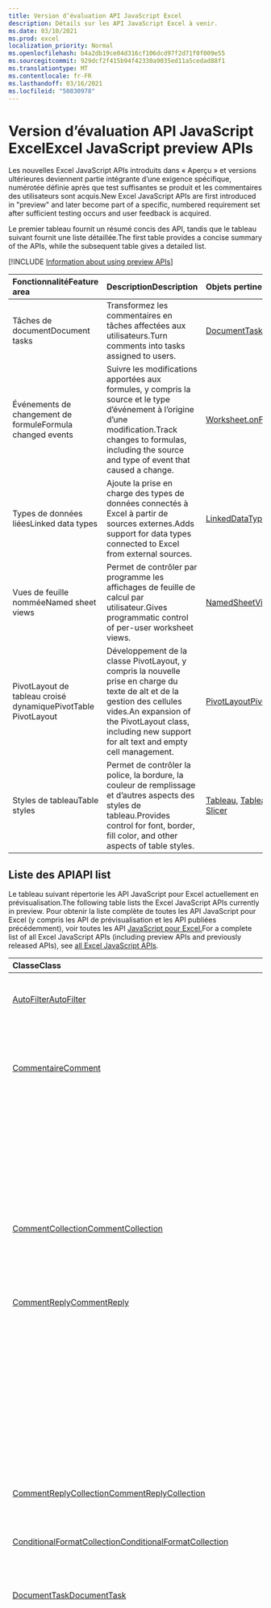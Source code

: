 ```yaml
---
title: Version d’évaluation API JavaScript Excel
description: Détails sur les API JavaScript Excel à venir.
ms.date: 03/10/2021
ms.prod: excel
localization_priority: Normal
ms.openlocfilehash: b4a2db19ce04d316cf106dcd97f2d71f0f009e55
ms.sourcegitcommit: 929dcf2f415b94f42330a9035ed11a5cedad88f1
ms.translationtype: MT
ms.contentlocale: fr-FR
ms.lasthandoff: 03/16/2021
ms.locfileid: "50830978"
---
```

# <a name="excel-javascript-preview-apis"></a><span data-ttu-id="66456-103">Version d’évaluation API JavaScript Excel</span><span class="sxs-lookup"><span data-stu-id="66456-103">Excel JavaScript preview APIs</span></span>

<span data-ttu-id="66456-104">Les nouvelles Excel JavaScript APIs introduits dans « Aperçu » et versions ultérieures deviennent partie intégrante d’une exigence spécifique, numérotée définie après que test suffisantes se produit et les commentaires des utilisateurs sont acquis.</span><span class="sxs-lookup"><span data-stu-id="66456-104">New Excel JavaScript APIs are first introduced in "preview" and later become part of a specific, numbered requirement set after sufficient testing occurs and user feedback is acquired.</span></span>

<span data-ttu-id="66456-105">Le premier tableau fournit un résumé concis des API, tandis que le tableau suivant fournit une liste détaillée.</span><span class="sxs-lookup"><span data-stu-id="66456-105">The first table provides a concise summary of the APIs, while the subsequent table gives a detailed list.</span></span>

[!INCLUDE [Information about using preview APIs](../../includes/using-preview-apis-host.md)]

| <span data-ttu-id="66456-106">Fonctionnalité</span><span class="sxs-lookup"><span data-stu-id="66456-106">Feature area</span></span> | <span data-ttu-id="66456-107">Description</span><span class="sxs-lookup"><span data-stu-id="66456-107">Description</span></span> | <span data-ttu-id="66456-108">Objets pertinents</span><span class="sxs-lookup"><span data-stu-id="66456-108">Relevant objects</span></span> |
|:--- |:--- |:--- |
| <span data-ttu-id="66456-109">Tâches de document</span><span class="sxs-lookup"><span data-stu-id="66456-109">Document tasks</span></span> | <span data-ttu-id="66456-110">Transformez les commentaires en tâches affectées aux utilisateurs.</span><span class="sxs-lookup"><span data-stu-id="66456-110">Turn comments into tasks assigned to users.</span></span> | [<span data-ttu-id="66456-111">DocumentTask</span><span class="sxs-lookup"><span data-stu-id="66456-111">DocumentTask</span></span>](/javascript/api/excel/excel.documenttask) |
| <span data-ttu-id="66456-112">Événements de changement de formule</span><span class="sxs-lookup"><span data-stu-id="66456-112">Formula changed events</span></span> | <span data-ttu-id="66456-113">Suivre les modifications apportées aux formules, y compris la source et le type d’événement à l’origine d’une modification.</span><span class="sxs-lookup"><span data-stu-id="66456-113">Track changes to formulas, including the source and type of event that caused a change.</span></span> | [<span data-ttu-id="66456-114">Worksheet.onFormulaChanged</span><span class="sxs-lookup"><span data-stu-id="66456-114">Worksheet.onFormulaChanged</span></span>](/javascript/api/excel/excel.worksheet#onFormulaChanged)|
| <span data-ttu-id="66456-115">Types de données liées</span><span class="sxs-lookup"><span data-stu-id="66456-115">Linked data types</span></span> | <span data-ttu-id="66456-116">Ajoute la prise en charge des types de données connectés à Excel à partir de sources externes.</span><span class="sxs-lookup"><span data-stu-id="66456-116">Adds support for data types connected to Excel from external sources.</span></span> | [<span data-ttu-id="66456-117">LinkedDataType</span><span class="sxs-lookup"><span data-stu-id="66456-117">LinkedDataType</span></span>](/javascript/api/excel/excel.linkeddatatype)|
| <span data-ttu-id="66456-118">Vues de feuille nommée</span><span class="sxs-lookup"><span data-stu-id="66456-118">Named sheet views</span></span> | <span data-ttu-id="66456-119">Permet de contrôler par programme les affichages de feuille de calcul par utilisateur.</span><span class="sxs-lookup"><span data-stu-id="66456-119">Gives programmatic control of per-user worksheet views.</span></span> | [<span data-ttu-id="66456-120">NamedSheetView</span><span class="sxs-lookup"><span data-stu-id="66456-120">NamedSheetView</span></span>](/javascript/api/excel/excel.namedsheetview) |
| <span data-ttu-id="66456-121">PivotLayout de tableau croisé dynamique</span><span class="sxs-lookup"><span data-stu-id="66456-121">PivotTable PivotLayout</span></span> | <span data-ttu-id="66456-122">Développement de la classe PivotLayout, y compris la nouvelle prise en charge du texte de alt et de la gestion des cellules vides.</span><span class="sxs-lookup"><span data-stu-id="66456-122">An expansion of the PivotLayout class, including new support for alt text and empty cell management.</span></span> | [<span data-ttu-id="66456-123">PivotLayout</span><span class="sxs-lookup"><span data-stu-id="66456-123">PivotLayout</span></span>](/javascript/api/excel/excel.pivotlayout) |
| <span data-ttu-id="66456-124">Styles de tableau</span><span class="sxs-lookup"><span data-stu-id="66456-124">Table styles</span></span> | <span data-ttu-id="66456-125">Permet de contrôler la police, la bordure, la couleur de remplissage et d’autres aspects des styles de tableau.</span><span class="sxs-lookup"><span data-stu-id="66456-125">Provides control for font, border, fill color, and other aspects of table styles.</span></span> | <span data-ttu-id="66456-126">[Tableau,](/javascript/api/excel/excel.table) [Tableau croisé dynamique,](/javascript/api/excel/excel.pivottable) [Slicer](/javascript/api/excel/excel.slicer)</span><span class="sxs-lookup"><span data-stu-id="66456-126">[Table](/javascript/api/excel/excel.table), [PivotTable](/javascript/api/excel/excel.pivottable), [Slicer](/javascript/api/excel/excel.slicer)</span></span> |

## <a name="api-list"></a><span data-ttu-id="66456-127">Liste des API</span><span class="sxs-lookup"><span data-stu-id="66456-127">API list</span></span>

<span data-ttu-id="66456-128">Le tableau suivant répertorie les API JavaScript pour Excel actuellement en prévisualisation.</span><span class="sxs-lookup"><span data-stu-id="66456-128">The following table lists the Excel JavaScript APIs currently in preview.</span></span> <span data-ttu-id="66456-129">Pour obtenir la liste complète de toutes les API JavaScript pour Excel (y compris les API de prévisualisation et les API publiées précédemment), voir toutes les API [JavaScript pour Excel.](/javascript/api/excel?view=excel-js-preview&preserve-view=true)</span><span class="sxs-lookup"><span data-stu-id="66456-129">For a complete list of all Excel JavaScript APIs (including preview APIs and previously released APIs), see [all Excel JavaScript APIs](/javascript/api/excel?view=excel-js-preview&preserve-view=true).</span></span>

| <span data-ttu-id="66456-130">Classe</span><span class="sxs-lookup"><span data-stu-id="66456-130">Class</span></span> | <span data-ttu-id="66456-131">Champs</span><span class="sxs-lookup"><span data-stu-id="66456-131">Fields</span></span> | <span data-ttu-id="66456-132">Description</span><span class="sxs-lookup"><span data-stu-id="66456-132">Description</span></span> |
|:---|:---|:---|
|[<span data-ttu-id="66456-133">AutoFilter</span><span class="sxs-lookup"><span data-stu-id="66456-133">AutoFilter</span></span>](/javascript/api/excel/excel.autofilter)|[<span data-ttu-id="66456-134">clearColumnCriteria(columnIndex: number)</span><span class="sxs-lookup"><span data-stu-id="66456-134">clearColumnCriteria(columnIndex: number)</span></span>](/javascript/api/excel/excel.autofilter#clearcolumncriteria-columnindex-)|<span data-ttu-id="66456-135">Efface les critères de filtre du filtre automatique.</span><span class="sxs-lookup"><span data-stu-id="66456-135">Clears the filter criteria of the AutoFilter.</span></span>|
|[<span data-ttu-id="66456-136">Commentaire</span><span class="sxs-lookup"><span data-stu-id="66456-136">Comment</span></span>](/javascript/api/excel/excel.comment)|[<span data-ttu-id="66456-137">assignTask(assignee: Identity)</span><span class="sxs-lookup"><span data-stu-id="66456-137">assignTask(assignee: Identity)</span></span>](/javascript/api/excel/excel.comment#assigntask-assignee-)|<span data-ttu-id="66456-138">Affecte la tâche liée au commentaire à l’utilisateur donné en tant que personne assignée.</span><span class="sxs-lookup"><span data-stu-id="66456-138">Assigns the task attached to the comment to the given user as an assignee.</span></span>|
||[<span data-ttu-id="66456-139">getTask()</span><span class="sxs-lookup"><span data-stu-id="66456-139">getTask()</span></span>](/javascript/api/excel/excel.comment#gettask--)|<span data-ttu-id="66456-140">Obtient la tâche associée à ce commentaire.</span><span class="sxs-lookup"><span data-stu-id="66456-140">Gets the task associated with this comment.</span></span>|
||[<span data-ttu-id="66456-141">getTaskOrNullObject()</span><span class="sxs-lookup"><span data-stu-id="66456-141">getTaskOrNullObject()</span></span>](/javascript/api/excel/excel.comment#gettaskornullobject--)|<span data-ttu-id="66456-142">Obtient la tâche associée à ce commentaire.</span><span class="sxs-lookup"><span data-stu-id="66456-142">Gets the task associated with this comment.</span></span>|
|[<span data-ttu-id="66456-143">CommentCollection</span><span class="sxs-lookup"><span data-stu-id="66456-143">CommentCollection</span></span>](/javascript/api/excel/excel.commentcollection)|[<span data-ttu-id="66456-144">getItemOrNullObject(commentId: string)</span><span class="sxs-lookup"><span data-stu-id="66456-144">getItemOrNullObject(commentId: string)</span></span>](/javascript/api/excel/excel.commentcollection#getitemornullobject-commentid-)|<span data-ttu-id="66456-145">Obtient un commentaire à partir de la collection de sites en fonction de son ID.</span><span class="sxs-lookup"><span data-stu-id="66456-145">Gets a comment from the collection based on its ID.</span></span>|
|[<span data-ttu-id="66456-146">CommentReply</span><span class="sxs-lookup"><span data-stu-id="66456-146">CommentReply</span></span>](/javascript/api/excel/excel.commentreply)|[<span data-ttu-id="66456-147">assignTask(assignee: Identity)</span><span class="sxs-lookup"><span data-stu-id="66456-147">assignTask(assignee: Identity)</span></span>](/javascript/api/excel/excel.commentreply#assigntask-assignee-)|<span data-ttu-id="66456-148">Affecte la tâche liée au commentaire à l’utilisateur donné en tant que seule personne assignée.</span><span class="sxs-lookup"><span data-stu-id="66456-148">Assigns the task attached to the comment to the given user as the sole assignee.</span></span>|
||[<span data-ttu-id="66456-149">getTask()</span><span class="sxs-lookup"><span data-stu-id="66456-149">getTask()</span></span>](/javascript/api/excel/excel.commentreply#gettask--)|<span data-ttu-id="66456-150">Obtient la tâche associée au fil de discussion de cette réponse de commentaire.</span><span class="sxs-lookup"><span data-stu-id="66456-150">Gets the task associated with this comment reply's thread.</span></span>|
||[<span data-ttu-id="66456-151">getTaskOrNullObject()</span><span class="sxs-lookup"><span data-stu-id="66456-151">getTaskOrNullObject()</span></span>](/javascript/api/excel/excel.commentreply#gettaskornullobject--)|<span data-ttu-id="66456-152">Obtient la tâche associée au fil de discussion de cette réponse de commentaire.</span><span class="sxs-lookup"><span data-stu-id="66456-152">Gets the task associated with this comment reply's thread.</span></span>|
|[<span data-ttu-id="66456-153">CommentReplyCollection</span><span class="sxs-lookup"><span data-stu-id="66456-153">CommentReplyCollection</span></span>](/javascript/api/excel/excel.commentreplycollection)|[<span data-ttu-id="66456-154">getItemOrNullObject(commentReplyId: string)</span><span class="sxs-lookup"><span data-stu-id="66456-154">getItemOrNullObject(commentReplyId: string)</span></span>](/javascript/api/excel/excel.commentreplycollection#getitemornullobject-commentreplyid-)|<span data-ttu-id="66456-155">Renvoie une réponse de commentaire identifié via son ID.</span><span class="sxs-lookup"><span data-stu-id="66456-155">Returns a comment reply identified by its ID.</span></span>|
|[<span data-ttu-id="66456-156">ConditionalFormatCollection</span><span class="sxs-lookup"><span data-stu-id="66456-156">ConditionalFormatCollection</span></span>](/javascript/api/excel/excel.conditionalformatcollection)|[<span data-ttu-id="66456-157">getItemOrNullObject(id: string)</span><span class="sxs-lookup"><span data-stu-id="66456-157">getItemOrNullObject(id: string)</span></span>](/javascript/api/excel/excel.conditionalformatcollection#getitemornullobject-id-)|<span data-ttu-id="66456-158">Renvoie un format conditionnel identifié par son ID.</span><span class="sxs-lookup"><span data-stu-id="66456-158">Returns a conditional format identified by its ID.</span></span>|
|[<span data-ttu-id="66456-159">DocumentTask</span><span class="sxs-lookup"><span data-stu-id="66456-159">DocumentTask</span></span>](/javascript/api/excel/excel.documenttask)|[<span data-ttu-id="66456-160">percentComplete</span><span class="sxs-lookup"><span data-stu-id="66456-160">percentComplete</span></span>](/javascript/api/excel/excel.documenttask#percentcomplete)|<span data-ttu-id="66456-161">Spécifie le pourcentage d’achèvement de la tâche.</span><span class="sxs-lookup"><span data-stu-id="66456-161">Specifies the completion percentage of the task.</span></span>|
||[<span data-ttu-id="66456-162">priority</span><span class="sxs-lookup"><span data-stu-id="66456-162">priority</span></span>](/javascript/api/excel/excel.documenttask#priority)|<span data-ttu-id="66456-163">Spécifie la priorité de la tâche.</span><span class="sxs-lookup"><span data-stu-id="66456-163">Specifies the priority of the task.</span></span>|
||[<span data-ttu-id="66456-164">assignees</span><span class="sxs-lookup"><span data-stu-id="66456-164">assignees</span></span>](/javascript/api/excel/excel.documenttask#assignees)|<span data-ttu-id="66456-165">Renvoie une collection de personnes assignées à la tâche.</span><span class="sxs-lookup"><span data-stu-id="66456-165">Returns a collection of assignees of the task.</span></span>|
||[<span data-ttu-id="66456-166">modifications</span><span class="sxs-lookup"><span data-stu-id="66456-166">changes</span></span>](/javascript/api/excel/excel.documenttask#changes)|<span data-ttu-id="66456-167">Obtient les enregistrements de modification de la tâche.</span><span class="sxs-lookup"><span data-stu-id="66456-167">Gets the change records of the task.</span></span>|
||[<span data-ttu-id="66456-168">comment</span><span class="sxs-lookup"><span data-stu-id="66456-168">comment</span></span>](/javascript/api/excel/excel.documenttask#comment)|<span data-ttu-id="66456-169">Obtient le commentaire associé à la tâche.</span><span class="sxs-lookup"><span data-stu-id="66456-169">Gets the comment associated with the task.</span></span>|
||[<span data-ttu-id="66456-170">completedBy</span><span class="sxs-lookup"><span data-stu-id="66456-170">completedBy</span></span>](/javascript/api/excel/excel.documenttask#completedby)|<span data-ttu-id="66456-171">Obtient l’utilisateur le plus récent à avoir effectué la tâche.</span><span class="sxs-lookup"><span data-stu-id="66456-171">Gets the most recent user to have completed the task.</span></span>|
||[<span data-ttu-id="66456-172">completedDateTime</span><span class="sxs-lookup"><span data-stu-id="66456-172">completedDateTime</span></span>](/javascript/api/excel/excel.documenttask#completeddatetime)|<span data-ttu-id="66456-173">Obtient la date et l’heure de fin de la tâche.</span><span class="sxs-lookup"><span data-stu-id="66456-173">Gets the date and time that the task was completed.</span></span>|
||[<span data-ttu-id="66456-174">createdBy</span><span class="sxs-lookup"><span data-stu-id="66456-174">createdBy</span></span>](/javascript/api/excel/excel.documenttask#createdby)|<span data-ttu-id="66456-175">Obtient l’utilisateur qui a créé la tâche.</span><span class="sxs-lookup"><span data-stu-id="66456-175">Gets the user who created the task.</span></span>|
||[<span data-ttu-id="66456-176">createdDateTime</span><span class="sxs-lookup"><span data-stu-id="66456-176">createdDateTime</span></span>](/javascript/api/excel/excel.documenttask#createddatetime)|<span data-ttu-id="66456-177">Obtient la date et l’heure de création de la tâche.</span><span class="sxs-lookup"><span data-stu-id="66456-177">Gets the date and time that the task was created.</span></span>|
||[<span data-ttu-id="66456-178">id</span><span class="sxs-lookup"><span data-stu-id="66456-178">id</span></span>](/javascript/api/excel/excel.documenttask#id)|<span data-ttu-id="66456-179">Obtient l’ID de la tâche.</span><span class="sxs-lookup"><span data-stu-id="66456-179">Gets the ID of the task.</span></span>|
||[<span data-ttu-id="66456-180">setStartAndDueDateTime(startDateTime: Date, dueDateTime: Date)</span><span class="sxs-lookup"><span data-stu-id="66456-180">setStartAndDueDateTime(startDateTime: Date, dueDateTime: Date)</span></span>](/javascript/api/excel/excel.documenttask#setstartandduedatetime-startdatetime--duedatetime-)|<span data-ttu-id="66456-181">Modifie le début et les dates d’échéance de la tâche.</span><span class="sxs-lookup"><span data-stu-id="66456-181">Changes the start and the due dates of the task.</span></span>|
||[<span data-ttu-id="66456-182">startAndDueDateTime</span><span class="sxs-lookup"><span data-stu-id="66456-182">startAndDueDateTime</span></span>](/javascript/api/excel/excel.documenttask#startandduedatetime)|<span data-ttu-id="66456-183">Obtient ou définit la date et l’heure de début et d’échéance de la tâche.</span><span class="sxs-lookup"><span data-stu-id="66456-183">Gets or sets the date and time the task should start and is due.</span></span>|
||[<span data-ttu-id="66456-184">title</span><span class="sxs-lookup"><span data-stu-id="66456-184">title</span></span>](/javascript/api/excel/excel.documenttask#title)|<span data-ttu-id="66456-185">Spécifie le titre de la tâche.</span><span class="sxs-lookup"><span data-stu-id="66456-185">Specifies title of the task.</span></span>|
|[<span data-ttu-id="66456-186">DocumentTaskChange</span><span class="sxs-lookup"><span data-stu-id="66456-186">DocumentTaskChange</span></span>](/javascript/api/excel/excel.documenttaskchange)|[<span data-ttu-id="66456-187">assignee</span><span class="sxs-lookup"><span data-stu-id="66456-187">assignee</span></span>](/javascript/api/excel/excel.documenttaskchange#assignee)|<span data-ttu-id="66456-188">Représente l’utilisateur affecté à la tâche pour un type d’enregistrement de modification ou l’utilisateur non affecté à la tâche pour `assign` un type d’enregistrement de `unassign` modification.</span><span class="sxs-lookup"><span data-stu-id="66456-188">Represents the user assigned to the task for an `assign` change record type, or the user unassigned from the task for an `unassign` change record type.</span></span>|
||[<span data-ttu-id="66456-189">changedBy</span><span class="sxs-lookup"><span data-stu-id="66456-189">changedBy</span></span>](/javascript/api/excel/excel.documenttaskchange#changedby)|<span data-ttu-id="66456-190">Représente l’utilisateur qui a créé ou modifié la tâche.</span><span class="sxs-lookup"><span data-stu-id="66456-190">Represents the user who created or changed the task.</span></span>|
||[<span data-ttu-id="66456-191">commentId</span><span class="sxs-lookup"><span data-stu-id="66456-191">commentId</span></span>](/javascript/api/excel/excel.documenttaskchange#commentid)|<span data-ttu-id="66456-192">Représente l’ID du ou des points d’ancrage de la `Comment` `CommentReply` modification de tâche.</span><span class="sxs-lookup"><span data-stu-id="66456-192">Represents the ID of the `Comment` or `CommentReply` to which the task change is anchored.</span></span>|
||[<span data-ttu-id="66456-193">createdDateTime</span><span class="sxs-lookup"><span data-stu-id="66456-193">createdDateTime</span></span>](/javascript/api/excel/excel.documenttaskchange#createddatetime)|<span data-ttu-id="66456-194">Représente la date et l’heure de création de l’enregistrement de modification de tâche.</span><span class="sxs-lookup"><span data-stu-id="66456-194">Represents the creation date and time of the task change record.</span></span>|
||[<span data-ttu-id="66456-195">dueDateTime</span><span class="sxs-lookup"><span data-stu-id="66456-195">dueDateTime</span></span>](/javascript/api/excel/excel.documenttaskchange#duedatetime)|<span data-ttu-id="66456-196">Représente la date et l’heure d’échéance de la tâche, dans le fuseau horaire UTC.</span><span class="sxs-lookup"><span data-stu-id="66456-196">Represents the task's due date and time, in UTC time zone.</span></span>|
||[<span data-ttu-id="66456-197">id</span><span class="sxs-lookup"><span data-stu-id="66456-197">id</span></span>](/javascript/api/excel/excel.documenttaskchange#id)|<span data-ttu-id="66456-198">ID de l’enregistrement de modification de tâche.</span><span class="sxs-lookup"><span data-stu-id="66456-198">ID for the task change record.</span></span>|
||[<span data-ttu-id="66456-199">percentComplete</span><span class="sxs-lookup"><span data-stu-id="66456-199">percentComplete</span></span>](/javascript/api/excel/excel.documenttaskchange#percentcomplete)|<span data-ttu-id="66456-200">Représente le pourcentage d’achèvement de la tâche.</span><span class="sxs-lookup"><span data-stu-id="66456-200">Represents the task's completion percentage.</span></span>|
||[<span data-ttu-id="66456-201">priority</span><span class="sxs-lookup"><span data-stu-id="66456-201">priority</span></span>](/javascript/api/excel/excel.documenttaskchange#priority)|<span data-ttu-id="66456-202">Représente la priorité de la tâche.</span><span class="sxs-lookup"><span data-stu-id="66456-202">Represents the task's priority.</span></span>|
||[<span data-ttu-id="66456-203">startDateTime</span><span class="sxs-lookup"><span data-stu-id="66456-203">startDateTime</span></span>](/javascript/api/excel/excel.documenttaskchange#startdatetime)|<span data-ttu-id="66456-204">Représente la date et l’heure de début de la tâche, dans le fuseau horaire UTC.</span><span class="sxs-lookup"><span data-stu-id="66456-204">Represents the task's start date and time, in UTC time zone.</span></span>|
||[<span data-ttu-id="66456-205">title</span><span class="sxs-lookup"><span data-stu-id="66456-205">title</span></span>](/javascript/api/excel/excel.documenttaskchange#title)|<span data-ttu-id="66456-206">Représente le titre de la tâche.</span><span class="sxs-lookup"><span data-stu-id="66456-206">Represents the task's title.</span></span>|
||[<span data-ttu-id="66456-207">type</span><span class="sxs-lookup"><span data-stu-id="66456-207">type</span></span>](/javascript/api/excel/excel.documenttaskchange#type)|<span data-ttu-id="66456-208">Représente le type d’action de l’enregistrement de modification de tâche.</span><span class="sxs-lookup"><span data-stu-id="66456-208">Represents the action type of the task change record.</span></span>|
||[<span data-ttu-id="66456-209">undoHistoryId</span><span class="sxs-lookup"><span data-stu-id="66456-209">undoHistoryId</span></span>](/javascript/api/excel/excel.documenttaskchange#undohistoryid)|<span data-ttu-id="66456-210">Représente la propriété `DocumentTaskChange.id` qui a été annulée pour le type `undo` d’enregistrement de modification.</span><span class="sxs-lookup"><span data-stu-id="66456-210">Represents the `DocumentTaskChange.id` property that was undone for the `undo` change record type.</span></span>|
|[<span data-ttu-id="66456-211">DocumentTaskChangeCollection</span><span class="sxs-lookup"><span data-stu-id="66456-211">DocumentTaskChangeCollection</span></span>](/javascript/api/excel/excel.documenttaskchangecollection)|[<span data-ttu-id="66456-212">getCount()</span><span class="sxs-lookup"><span data-stu-id="66456-212">getCount()</span></span>](/javascript/api/excel/excel.documenttaskchangecollection#getcount--)|<span data-ttu-id="66456-213">Obtient le nombre d’enregistrements de modification dans la collection pour la tâche.</span><span class="sxs-lookup"><span data-stu-id="66456-213">Gets the number of change records in the collection for the task.</span></span>|
||[<span data-ttu-id="66456-214">getItemAt(index: number)</span><span class="sxs-lookup"><span data-stu-id="66456-214">getItemAt(index: number)</span></span>](/javascript/api/excel/excel.documenttaskchangecollection#getitemat-index-)|<span data-ttu-id="66456-215">Obtient un enregistrement de modification de tâche à l’aide de son index dans la collection.</span><span class="sxs-lookup"><span data-stu-id="66456-215">Gets a task change record by using its index in the collection.</span></span>|
||[<span data-ttu-id="66456-216">items</span><span class="sxs-lookup"><span data-stu-id="66456-216">items</span></span>](/javascript/api/excel/excel.documenttaskchangecollection#items)|<span data-ttu-id="66456-217">Obtient l’élément enfant chargé dans cette collection de sites.</span><span class="sxs-lookup"><span data-stu-id="66456-217">Gets the loaded child items in this collection.</span></span>|
|[<span data-ttu-id="66456-218">DocumentTaskCollection</span><span class="sxs-lookup"><span data-stu-id="66456-218">DocumentTaskCollection</span></span>](/javascript/api/excel/excel.documenttaskcollection)|[<span data-ttu-id="66456-219">getCount()</span><span class="sxs-lookup"><span data-stu-id="66456-219">getCount()</span></span>](/javascript/api/excel/excel.documenttaskcollection#getcount--)|<span data-ttu-id="66456-220">Obtient le nombre de tâches dans la collection.</span><span class="sxs-lookup"><span data-stu-id="66456-220">Gets the number of tasks in the collection.</span></span>|
||[<span data-ttu-id="66456-221">getItem(key: string)</span><span class="sxs-lookup"><span data-stu-id="66456-221">getItem(key: string)</span></span>](/javascript/api/excel/excel.documenttaskcollection#getitem-key-)|<span data-ttu-id="66456-222">Obtient une tâche à l’aide de son ID.</span><span class="sxs-lookup"><span data-stu-id="66456-222">Gets a task using its ID.</span></span>|
||[<span data-ttu-id="66456-223">getItemAt(index: number)</span><span class="sxs-lookup"><span data-stu-id="66456-223">getItemAt(index: number)</span></span>](/javascript/api/excel/excel.documenttaskcollection#getitemat-index-)|<span data-ttu-id="66456-224">Obtient une tâche par son index dans la collection.</span><span class="sxs-lookup"><span data-stu-id="66456-224">Gets a task by its index in the collection.</span></span>|
||[<span data-ttu-id="66456-225">getItemOrNullObject(key: string)</span><span class="sxs-lookup"><span data-stu-id="66456-225">getItemOrNullObject(key: string)</span></span>](/javascript/api/excel/excel.documenttaskcollection#getitemornullobject-key-)|<span data-ttu-id="66456-226">Obtient une tâche à l’aide de son ID.</span><span class="sxs-lookup"><span data-stu-id="66456-226">Gets a task using its ID.</span></span>|
||[<span data-ttu-id="66456-227">items</span><span class="sxs-lookup"><span data-stu-id="66456-227">items</span></span>](/javascript/api/excel/excel.documenttaskcollection#items)|<span data-ttu-id="66456-228">Obtient l’élément enfant chargé dans cette collection de sites.</span><span class="sxs-lookup"><span data-stu-id="66456-228">Gets the loaded child items in this collection.</span></span>|
|[<span data-ttu-id="66456-229">DocumentTaskSchedule</span><span class="sxs-lookup"><span data-stu-id="66456-229">DocumentTaskSchedule</span></span>](/javascript/api/excel/excel.documenttaskschedule)|[<span data-ttu-id="66456-230">dueDateTime</span><span class="sxs-lookup"><span data-stu-id="66456-230">dueDateTime</span></span>](/javascript/api/excel/excel.documenttaskschedule#duedatetime)|<span data-ttu-id="66456-231">Obtient la date et l’heure d’échéance de la tâche.</span><span class="sxs-lookup"><span data-stu-id="66456-231">Gets the date and time that the task is due.</span></span>|
||[<span data-ttu-id="66456-232">startDateTime</span><span class="sxs-lookup"><span data-stu-id="66456-232">startDateTime</span></span>](/javascript/api/excel/excel.documenttaskschedule#startdatetime)|<span data-ttu-id="66456-233">Obtient la date et l’heure de début de la tâche.</span><span class="sxs-lookup"><span data-stu-id="66456-233">Gets the date and time that the task should start.</span></span>|
|[<span data-ttu-id="66456-234">FormulaChangedEventDetail</span><span class="sxs-lookup"><span data-stu-id="66456-234">FormulaChangedEventDetail</span></span>](/javascript/api/excel/excel.formulachangedeventdetail)|[<span data-ttu-id="66456-235">cellAddress</span><span class="sxs-lookup"><span data-stu-id="66456-235">cellAddress</span></span>](/javascript/api/excel/excel.formulachangedeventdetail#celladdress)|<span data-ttu-id="66456-236">Adresse de la cellule qui contient la formule modifiée.</span><span class="sxs-lookup"><span data-stu-id="66456-236">The address of the cell that contains the changed formula.</span></span>|
||[<span data-ttu-id="66456-237">previousFormula</span><span class="sxs-lookup"><span data-stu-id="66456-237">previousFormula</span></span>](/javascript/api/excel/excel.formulachangedeventdetail#previousformula)|<span data-ttu-id="66456-238">Représente la formule précédente, avant qu’elle n’a été modifiée.</span><span class="sxs-lookup"><span data-stu-id="66456-238">Represents the previous formula, before it was changed.</span></span>|
|[<span data-ttu-id="66456-239">GroupShapeCollection</span><span class="sxs-lookup"><span data-stu-id="66456-239">GroupShapeCollection</span></span>](/javascript/api/excel/excel.groupshapecollection)|[<span data-ttu-id="66456-240">getItemOrNullObject(key: string)</span><span class="sxs-lookup"><span data-stu-id="66456-240">getItemOrNullObject(key: string)</span></span>](/javascript/api/excel/excel.groupshapecollection#getitemornullobject-key-)|<span data-ttu-id="66456-241">Obtient une forme à l’aide de son nom ou de son ID.</span><span class="sxs-lookup"><span data-stu-id="66456-241">Gets a shape using its name or ID.</span></span>|
|[<span data-ttu-id="66456-242">Identité</span><span class="sxs-lookup"><span data-stu-id="66456-242">Identity</span></span>](/javascript/api/excel/excel.identity)|[<span data-ttu-id="66456-243">displayName</span><span class="sxs-lookup"><span data-stu-id="66456-243">displayName</span></span>](/javascript/api/excel/excel.identity#displayname)|<span data-ttu-id="66456-244">Représente le nom d’affichage de l’utilisateur.</span><span class="sxs-lookup"><span data-stu-id="66456-244">Represents the user's display name.</span></span>|
||[<span data-ttu-id="66456-245">email</span><span class="sxs-lookup"><span data-stu-id="66456-245">email</span></span>](/javascript/api/excel/excel.identity#email)|<span data-ttu-id="66456-246">Représente l’adresse e-mail de l’utilisateur.</span><span class="sxs-lookup"><span data-stu-id="66456-246">Represents the user's email address.</span></span>|
||[<span data-ttu-id="66456-247">id</span><span class="sxs-lookup"><span data-stu-id="66456-247">id</span></span>](/javascript/api/excel/excel.identity#id)|<span data-ttu-id="66456-248">Représente l’ID unique de l’utilisateur.</span><span class="sxs-lookup"><span data-stu-id="66456-248">Represents the user's unique ID.</span></span>|
|[<span data-ttu-id="66456-249">IdentityCollection</span><span class="sxs-lookup"><span data-stu-id="66456-249">IdentityCollection</span></span>](/javascript/api/excel/excel.identitycollection)|[<span data-ttu-id="66456-250">add(assignee: Identity)</span><span class="sxs-lookup"><span data-stu-id="66456-250">add(assignee: Identity)</span></span>](/javascript/api/excel/excel.identitycollection#add-assignee-)|<span data-ttu-id="66456-251">Ajoute une identité d’utilisateur à la collection.</span><span class="sxs-lookup"><span data-stu-id="66456-251">Adds a user identity to the collection.</span></span>|
||[<span data-ttu-id="66456-252">clear()</span><span class="sxs-lookup"><span data-stu-id="66456-252">clear()</span></span>](/javascript/api/excel/excel.identitycollection#clear--)|<span data-ttu-id="66456-253">Supprime toutes les identités utilisateur de la collection.</span><span class="sxs-lookup"><span data-stu-id="66456-253">Removes all user identities from the collection.</span></span>|
||[<span data-ttu-id="66456-254">getCount()</span><span class="sxs-lookup"><span data-stu-id="66456-254">getCount()</span></span>](/javascript/api/excel/excel.identitycollection#getcount--)|<span data-ttu-id="66456-255">Obtient le nombre d'éléments dans la collection.</span><span class="sxs-lookup"><span data-stu-id="66456-255">Gets the number of items in the collection.</span></span>|
||[<span data-ttu-id="66456-256">getItemAt(index: number)</span><span class="sxs-lookup"><span data-stu-id="66456-256">getItemAt(index: number)</span></span>](/javascript/api/excel/excel.identitycollection#getitemat-index-)|<span data-ttu-id="66456-257">Obtient une identité d’utilisateur de document à l’aide de son index dans la collection.</span><span class="sxs-lookup"><span data-stu-id="66456-257">Gets a document user identity by using its index in the collection.</span></span>|
||[<span data-ttu-id="66456-258">remove(assignee: Identity)</span><span class="sxs-lookup"><span data-stu-id="66456-258">remove(assignee: Identity)</span></span>](/javascript/api/excel/excel.identitycollection#remove-assignee-)|<span data-ttu-id="66456-259">Supprime une identité d’utilisateur de la collection.</span><span class="sxs-lookup"><span data-stu-id="66456-259">Removes a user identity from the collection.</span></span>|
|[<span data-ttu-id="66456-260">InsertWorksheetOptions</span><span class="sxs-lookup"><span data-stu-id="66456-260">InsertWorksheetOptions</span></span>](/javascript/api/excel/excel.insertworksheetoptions)|[<span data-ttu-id="66456-261">positionType</span><span class="sxs-lookup"><span data-stu-id="66456-261">positionType</span></span>](/javascript/api/excel/excel.insertworksheetoptions#positiontype)|<span data-ttu-id="66456-262">Position d’insertion, dans le livre de calcul actuel, des nouvelles feuilles de calcul.</span><span class="sxs-lookup"><span data-stu-id="66456-262">The insert position, in the current workbook, of the new worksheets.</span></span>|
||[<span data-ttu-id="66456-263">relativeTo</span><span class="sxs-lookup"><span data-stu-id="66456-263">relativeTo</span></span>](/javascript/api/excel/excel.insertworksheetoptions#relativeto)|<span data-ttu-id="66456-264">Feuille de calcul du manuel actuel référencé pour le `WorksheetPositionType` paramètre.</span><span class="sxs-lookup"><span data-stu-id="66456-264">The worksheet in the current workbook that is referenced for the `WorksheetPositionType` parameter.</span></span>|
||[<span data-ttu-id="66456-265">sheetNamesToInsert</span><span class="sxs-lookup"><span data-stu-id="66456-265">sheetNamesToInsert</span></span>](/javascript/api/excel/excel.insertworksheetoptions#sheetnamestoinsert)|<span data-ttu-id="66456-266">Noms des feuilles de calcul individuelles à insérer.</span><span class="sxs-lookup"><span data-stu-id="66456-266">The names of individual worksheets to insert.</span></span>|
|[<span data-ttu-id="66456-267">LinkedDataType</span><span class="sxs-lookup"><span data-stu-id="66456-267">LinkedDataType</span></span>](/javascript/api/excel/excel.linkeddatatype)|[<span data-ttu-id="66456-268">dataProvider</span><span class="sxs-lookup"><span data-stu-id="66456-268">dataProvider</span></span>](/javascript/api/excel/excel.linkeddatatype#dataprovider)|<span data-ttu-id="66456-269">Nom du fournisseur de données pour le type de données liées.</span><span class="sxs-lookup"><span data-stu-id="66456-269">The name of the data provider for the linked data type.</span></span>|
||[<span data-ttu-id="66456-270">lastRefreshed</span><span class="sxs-lookup"><span data-stu-id="66456-270">lastRefreshed</span></span>](/javascript/api/excel/excel.linkeddatatype#lastrefreshed)|<span data-ttu-id="66456-271">Date et heure du fuseau horaire local depuis l’ouverture du manuel lors de la dernière actualisation du type de données liées.</span><span class="sxs-lookup"><span data-stu-id="66456-271">The local time-zone date and time since the workbook was opened when the linked data type was last refreshed.</span></span>|
||[<span data-ttu-id="66456-272">name</span><span class="sxs-lookup"><span data-stu-id="66456-272">name</span></span>](/javascript/api/excel/excel.linkeddatatype#name)|<span data-ttu-id="66456-273">Nom du type de données liées.</span><span class="sxs-lookup"><span data-stu-id="66456-273">The name of the linked data type.</span></span>|
||[<span data-ttu-id="66456-274">periodicRefreshInterval</span><span class="sxs-lookup"><span data-stu-id="66456-274">periodicRefreshInterval</span></span>](/javascript/api/excel/excel.linkeddatatype#periodicrefreshinterval)|<span data-ttu-id="66456-275">Fréquence, en secondes, à laquelle le type de données liées est actualisé si elle est définie `refreshMode` sur « Périodique ».</span><span class="sxs-lookup"><span data-stu-id="66456-275">The frequency, in seconds, at which the linked data type is refreshed if `refreshMode` is set to "Periodic".</span></span>|
||[<span data-ttu-id="66456-276">refreshMode</span><span class="sxs-lookup"><span data-stu-id="66456-276">refreshMode</span></span>](/javascript/api/excel/excel.linkeddatatype#refreshmode)|<span data-ttu-id="66456-277">Mécanisme par lequel les données du type de données liées sont récupérées.</span><span class="sxs-lookup"><span data-stu-id="66456-277">The mechanism by which the data for the linked data type is retrieved.</span></span>|
||[<span data-ttu-id="66456-278">serviceId</span><span class="sxs-lookup"><span data-stu-id="66456-278">serviceId</span></span>](/javascript/api/excel/excel.linkeddatatype#serviceid)|<span data-ttu-id="66456-279">ID unique du type de données liées.</span><span class="sxs-lookup"><span data-stu-id="66456-279">The unique ID of the linked data type.</span></span>|
||[<span data-ttu-id="66456-280">supportedRefreshModes</span><span class="sxs-lookup"><span data-stu-id="66456-280">supportedRefreshModes</span></span>](/javascript/api/excel/excel.linkeddatatype#supportedrefreshmodes)|<span data-ttu-id="66456-281">Renvoie un tableau avec tous les modes d’actualisation pris en charge par le type de données liées.</span><span class="sxs-lookup"><span data-stu-id="66456-281">Returns an array with all the refresh modes supported by the linked data type.</span></span>|
||[<span data-ttu-id="66456-282">requestRefresh()</span><span class="sxs-lookup"><span data-stu-id="66456-282">requestRefresh()</span></span>](/javascript/api/excel/excel.linkeddatatype#requestrefresh--)|<span data-ttu-id="66456-283">Effectue une demande d’actualisation du type de données liées.</span><span class="sxs-lookup"><span data-stu-id="66456-283">Makes a request to refresh the linked data type.</span></span>|
||[<span data-ttu-id="66456-284">requestSetRefreshMode(refreshMode: Excel.LinkedDataTypeRefreshMode)</span><span class="sxs-lookup"><span data-stu-id="66456-284">requestSetRefreshMode(refreshMode: Excel.LinkedDataTypeRefreshMode)</span></span>](/javascript/api/excel/excel.linkeddatatype#requestsetrefreshmode-refreshmode-)|<span data-ttu-id="66456-285">Effectue une demande de modification du mode d’actualisation pour ce type de données liées.</span><span class="sxs-lookup"><span data-stu-id="66456-285">Makes a request to change the refresh mode for this linked data type.</span></span>|
|[<span data-ttu-id="66456-286">LinkedDataTypeAddedEventArgs</span><span class="sxs-lookup"><span data-stu-id="66456-286">LinkedDataTypeAddedEventArgs</span></span>](/javascript/api/excel/excel.linkeddatatypeaddedeventargs)|[<span data-ttu-id="66456-287">serviceId</span><span class="sxs-lookup"><span data-stu-id="66456-287">serviceId</span></span>](/javascript/api/excel/excel.linkeddatatypeaddedeventargs#serviceid)|<span data-ttu-id="66456-288">ID unique du nouveau type de données liées.</span><span class="sxs-lookup"><span data-stu-id="66456-288">The unique ID of the new linked data type.</span></span>|
||[<span data-ttu-id="66456-289">source</span><span class="sxs-lookup"><span data-stu-id="66456-289">source</span></span>](/javascript/api/excel/excel.linkeddatatypeaddedeventargs#source)|<span data-ttu-id="66456-290">Obtient la source de l’événement.</span><span class="sxs-lookup"><span data-stu-id="66456-290">Gets the source of the event.</span></span>|
||[<span data-ttu-id="66456-291">type</span><span class="sxs-lookup"><span data-stu-id="66456-291">type</span></span>](/javascript/api/excel/excel.linkeddatatypeaddedeventargs#type)|<span data-ttu-id="66456-292">Obtient le type de l’événement.</span><span class="sxs-lookup"><span data-stu-id="66456-292">Gets the type of the event.</span></span>|
|[<span data-ttu-id="66456-293">LinkedDataTypeCollection</span><span class="sxs-lookup"><span data-stu-id="66456-293">LinkedDataTypeCollection</span></span>](/javascript/api/excel/excel.linkeddatatypecollection)|[<span data-ttu-id="66456-294">getCount()</span><span class="sxs-lookup"><span data-stu-id="66456-294">getCount()</span></span>](/javascript/api/excel/excel.linkeddatatypecollection#getcount--)|<span data-ttu-id="66456-295">Obtient le nombre de types de données liées dans la collection.</span><span class="sxs-lookup"><span data-stu-id="66456-295">Gets the number of linked data types in the collection.</span></span>|
||[<span data-ttu-id="66456-296">getItem(key: number)</span><span class="sxs-lookup"><span data-stu-id="66456-296">getItem(key: number)</span></span>](/javascript/api/excel/excel.linkeddatatypecollection#getitem-key-)|<span data-ttu-id="66456-297">Obtient un type de données lié par ID de service.</span><span class="sxs-lookup"><span data-stu-id="66456-297">Gets a linked data type by service ID.</span></span>|
||[<span data-ttu-id="66456-298">getItemAt(index: number)</span><span class="sxs-lookup"><span data-stu-id="66456-298">getItemAt(index: number)</span></span>](/javascript/api/excel/excel.linkeddatatypecollection#getitemat-index-)|<span data-ttu-id="66456-299">Obtient un type de données liées par son index dans la collection.</span><span class="sxs-lookup"><span data-stu-id="66456-299">Gets a linked data type by its index in the collection.</span></span>|
||[<span data-ttu-id="66456-300">getItemOrNullObject(key: number)</span><span class="sxs-lookup"><span data-stu-id="66456-300">getItemOrNullObject(key: number)</span></span>](/javascript/api/excel/excel.linkeddatatypecollection#getitemornullobject-key-)|<span data-ttu-id="66456-301">Obtient un type de données liées par ID.</span><span class="sxs-lookup"><span data-stu-id="66456-301">Gets a linked data type by ID.</span></span>|
||[<span data-ttu-id="66456-302">items</span><span class="sxs-lookup"><span data-stu-id="66456-302">items</span></span>](/javascript/api/excel/excel.linkeddatatypecollection#items)|<span data-ttu-id="66456-303">Obtient l’élément enfant chargé dans cette collection de sites.</span><span class="sxs-lookup"><span data-stu-id="66456-303">Gets the loaded child items in this collection.</span></span>|
||[<span data-ttu-id="66456-304">requestRefreshAll()</span><span class="sxs-lookup"><span data-stu-id="66456-304">requestRefreshAll()</span></span>](/javascript/api/excel/excel.linkeddatatypecollection#requestrefreshall--)|<span data-ttu-id="66456-305">Effectue une demande d’actualisation de tous les types de données liées dans la collection.</span><span class="sxs-lookup"><span data-stu-id="66456-305">Makes a request to refresh all the linked data types in the collection.</span></span>|
|[<span data-ttu-id="66456-306">NamedSheetView</span><span class="sxs-lookup"><span data-stu-id="66456-306">NamedSheetView</span></span>](/javascript/api/excel/excel.namedsheetview)|[<span data-ttu-id="66456-307">activate()</span><span class="sxs-lookup"><span data-stu-id="66456-307">activate()</span></span>](/javascript/api/excel/excel.namedsheetview#activate--)|<span data-ttu-id="66456-308">Active cette vue de feuille.</span><span class="sxs-lookup"><span data-stu-id="66456-308">Activates this sheet view.</span></span>|
||[<span data-ttu-id="66456-309">delete()</span><span class="sxs-lookup"><span data-stu-id="66456-309">delete()</span></span>](/javascript/api/excel/excel.namedsheetview#delete--)|<span data-ttu-id="66456-310">Supprime l’affichage Feuille de la feuille de calcul.</span><span class="sxs-lookup"><span data-stu-id="66456-310">Removes the sheet view from the worksheet.</span></span>|
||[<span data-ttu-id="66456-311">duplicate(name?: string)</span><span class="sxs-lookup"><span data-stu-id="66456-311">duplicate(name?: string)</span></span>](/javascript/api/excel/excel.namedsheetview#duplicate-name-)|<span data-ttu-id="66456-312">Crée une copie de cette vue de feuille.</span><span class="sxs-lookup"><span data-stu-id="66456-312">Creates a copy of this sheet view.</span></span>|
||[<span data-ttu-id="66456-313">name</span><span class="sxs-lookup"><span data-stu-id="66456-313">name</span></span>](/javascript/api/excel/excel.namedsheetview#name)|<span data-ttu-id="66456-314">Obtient ou définit le nom de l’affichage Feuille.</span><span class="sxs-lookup"><span data-stu-id="66456-314">Gets or sets the name of the sheet view.</span></span>|
|[<span data-ttu-id="66456-315">NamedSheetViewCollection</span><span class="sxs-lookup"><span data-stu-id="66456-315">NamedSheetViewCollection</span></span>](/javascript/api/excel/excel.namedsheetviewcollection)|[<span data-ttu-id="66456-316">add(name: string)</span><span class="sxs-lookup"><span data-stu-id="66456-316">add(name: string)</span></span>](/javascript/api/excel/excel.namedsheetviewcollection#add-name-)|<span data-ttu-id="66456-317">Crée un affichage feuille avec le nom donné.</span><span class="sxs-lookup"><span data-stu-id="66456-317">Creates a new sheet view with the given name.</span></span>|
||[<span data-ttu-id="66456-318">enterTemporary()</span><span class="sxs-lookup"><span data-stu-id="66456-318">enterTemporary()</span></span>](/javascript/api/excel/excel.namedsheetviewcollection#entertemporary--)|<span data-ttu-id="66456-319">Crée et active un nouvel affichage de feuille temporaire.</span><span class="sxs-lookup"><span data-stu-id="66456-319">Creates and activates a new temporary sheet view.</span></span>|
||[<span data-ttu-id="66456-320">exit()</span><span class="sxs-lookup"><span data-stu-id="66456-320">exit()</span></span>](/javascript/api/excel/excel.namedsheetviewcollection#exit--)|<span data-ttu-id="66456-321">Quitte l’affichage feuille actif.</span><span class="sxs-lookup"><span data-stu-id="66456-321">Exits the currently active sheet view.</span></span>|
||[<span data-ttu-id="66456-322">getActive()</span><span class="sxs-lookup"><span data-stu-id="66456-322">getActive()</span></span>](/javascript/api/excel/excel.namedsheetviewcollection#getactive--)|<span data-ttu-id="66456-323">Obtient l’affichage feuille de calcul actif.</span><span class="sxs-lookup"><span data-stu-id="66456-323">Gets the worksheet's currently active sheet view.</span></span>|
||[<span data-ttu-id="66456-324">getCount()</span><span class="sxs-lookup"><span data-stu-id="66456-324">getCount()</span></span>](/javascript/api/excel/excel.namedsheetviewcollection#getcount--)|<span data-ttu-id="66456-325">Obtient le nombre d’affichages de feuille dans cette feuille de calcul.</span><span class="sxs-lookup"><span data-stu-id="66456-325">Gets the number of sheet views in this worksheet.</span></span>|
||[<span data-ttu-id="66456-326">getItem(key: string)</span><span class="sxs-lookup"><span data-stu-id="66456-326">getItem(key: string)</span></span>](/javascript/api/excel/excel.namedsheetviewcollection#getitem-key-)|<span data-ttu-id="66456-327">Obtient une vue de feuille à l’aide de son nom.</span><span class="sxs-lookup"><span data-stu-id="66456-327">Gets a sheet view using its name.</span></span>|
||[<span data-ttu-id="66456-328">getItemAt(index: number)</span><span class="sxs-lookup"><span data-stu-id="66456-328">getItemAt(index: number)</span></span>](/javascript/api/excel/excel.namedsheetviewcollection#getitemat-index-)|<span data-ttu-id="66456-329">Obtient une vue de feuille par son index dans la collection.</span><span class="sxs-lookup"><span data-stu-id="66456-329">Gets a sheet view by its index in the collection.</span></span>|
||[<span data-ttu-id="66456-330">getItemOrNullObject(key: string)</span><span class="sxs-lookup"><span data-stu-id="66456-330">getItemOrNullObject(key: string)</span></span>](/javascript/api/excel/excel.namedsheetviewcollection#getitemornullobject-key-)|<span data-ttu-id="66456-331">Obtient une vue de feuille à l’aide de son nom.</span><span class="sxs-lookup"><span data-stu-id="66456-331">Gets a sheet view using its name.</span></span>|
||[<span data-ttu-id="66456-332">items</span><span class="sxs-lookup"><span data-stu-id="66456-332">items</span></span>](/javascript/api/excel/excel.namedsheetviewcollection#items)|<span data-ttu-id="66456-333">Obtient l’élément enfant chargé dans cette collection de sites.</span><span class="sxs-lookup"><span data-stu-id="66456-333">Gets the loaded child items in this collection.</span></span>|
|[<span data-ttu-id="66456-334">PivotLayout</span><span class="sxs-lookup"><span data-stu-id="66456-334">PivotLayout</span></span>](/javascript/api/excel/excel.pivotlayout)|[<span data-ttu-id="66456-335">altTextDescription</span><span class="sxs-lookup"><span data-stu-id="66456-335">altTextDescription</span></span>](/javascript/api/excel/excel.pivotlayout#alttextdescription)|<span data-ttu-id="66456-336">Description de texte de alt du tableau croisé dynamique.</span><span class="sxs-lookup"><span data-stu-id="66456-336">The alt text description of the PivotTable.</span></span>|
||[<span data-ttu-id="66456-337">altTextTitle</span><span class="sxs-lookup"><span data-stu-id="66456-337">altTextTitle</span></span>](/javascript/api/excel/excel.pivotlayout#alttexttitle)|<span data-ttu-id="66456-338">Titre de texte de alt du tableau croisé dynamique.</span><span class="sxs-lookup"><span data-stu-id="66456-338">The alt text title of the PivotTable.</span></span>|
||[<span data-ttu-id="66456-339">displayBlankLineAfterEachItem(display: boolean)</span><span class="sxs-lookup"><span data-stu-id="66456-339">displayBlankLineAfterEachItem(display: boolean)</span></span>](/javascript/api/excel/excel.pivotlayout#displayblanklineaftereachitem-display-)|<span data-ttu-id="66456-340">Définit si une ligne vide doit être affichée après chaque élément.</span><span class="sxs-lookup"><span data-stu-id="66456-340">Sets whether or not to display a blank line after each item.</span></span>|
||[<span data-ttu-id="66456-341">emptyCellText</span><span class="sxs-lookup"><span data-stu-id="66456-341">emptyCellText</span></span>](/javascript/api/excel/excel.pivotlayout#emptycelltext)|<span data-ttu-id="66456-342">Texte qui est automatiquement rempli dans n’importe quelle cellule vide du tableau croisé dynamique si `fillEmptyCells == true` .</span><span class="sxs-lookup"><span data-stu-id="66456-342">The text that is automatically filled into any empty cell in the PivotTable if `fillEmptyCells == true`.</span></span>|
||[<span data-ttu-id="66456-343">fillEmptyCells</span><span class="sxs-lookup"><span data-stu-id="66456-343">fillEmptyCells</span></span>](/javascript/api/excel/excel.pivotlayout#fillemptycells)|<span data-ttu-id="66456-344">Spécifie si les cellules vides du tableau croisé dynamique doivent être remplies avec le `emptyCellText` .</span><span class="sxs-lookup"><span data-stu-id="66456-344">Specifies whether empty cells in the PivotTable should be populated with the `emptyCellText`.</span></span>|
||[<span data-ttu-id="66456-345">getCell(dataHierarchy: DataPivotHierarchy \| string, rowItems: Array<PivotItem \| string>, columnItems: Array<PivotItem \| string>)</span><span class="sxs-lookup"><span data-stu-id="66456-345">getCell(dataHierarchy: DataPivotHierarchy \| string, rowItems: Array<PivotItem \| string>, columnItems: Array<PivotItem \| string>)</span></span>](/javascript/api/excel/excel.pivotlayout#getcell-datahierarchy--rowitems--columnitems-)|<span data-ttu-id="66456-346">Obtient une cellule unique dans le tableau croisé dynamique basé sur une hiérarchie de données ainsi que les éléments de ligne et de colonne de leurs hiérarchies respectives.</span><span class="sxs-lookup"><span data-stu-id="66456-346">Gets a unique cell in the PivotTable based on a data hierarchy and the row and column items of their respective hierarchies.</span></span>|
||[<span data-ttu-id="66456-347">pivotStyle</span><span class="sxs-lookup"><span data-stu-id="66456-347">pivotStyle</span></span>](/javascript/api/excel/excel.pivotlayout#pivotstyle)|<span data-ttu-id="66456-348">Style appliqué au tableau croisé dynamique.</span><span class="sxs-lookup"><span data-stu-id="66456-348">The style applied to the PivotTable.</span></span>|
||[<span data-ttu-id="66456-349">repeatAllItemLabels(repeatLabels: boolean)</span><span class="sxs-lookup"><span data-stu-id="66456-349">repeatAllItemLabels(repeatLabels: boolean)</span></span>](/javascript/api/excel/excel.pivotlayout#repeatallitemlabels-repeatlabels-)|<span data-ttu-id="66456-350">Définit le paramètre « Répéter toutes les étiquettes d’éléments » dans tous les champs du tableau croisé dynamique.</span><span class="sxs-lookup"><span data-stu-id="66456-350">Sets the "repeat all item labels" setting across all fields in the PivotTable.</span></span>|
||[<span data-ttu-id="66456-351">setStyle(style: string \| PivotTableStyle \| BuiltInPivotTableStyle)</span><span class="sxs-lookup"><span data-stu-id="66456-351">setStyle(style: string \| PivotTableStyle \| BuiltInPivotTableStyle)</span></span>](/javascript/api/excel/excel.pivotlayout#setstyle-style-)|<span data-ttu-id="66456-352">Définit le style appliqué au tableau croisé dynamique.</span><span class="sxs-lookup"><span data-stu-id="66456-352">Sets the style applied to the PivotTable.</span></span>|
||[<span data-ttu-id="66456-353">showFieldHeaders</span><span class="sxs-lookup"><span data-stu-id="66456-353">showFieldHeaders</span></span>](/javascript/api/excel/excel.pivotlayout#showfieldheaders)|<span data-ttu-id="66456-354">Spécifie si le tableau croisé dynamique affiche les en-têtes de champ (légendes de champ et les drop-downs de filtre).</span><span class="sxs-lookup"><span data-stu-id="66456-354">Specifies whether the PivotTable displays field headers (field captions and filter drop-downs).</span></span>|
|[<span data-ttu-id="66456-355">PivotTable</span><span class="sxs-lookup"><span data-stu-id="66456-355">PivotTable</span></span>](/javascript/api/excel/excel.pivottable)|[<span data-ttu-id="66456-356">refreshOnOpen</span><span class="sxs-lookup"><span data-stu-id="66456-356">refreshOnOpen</span></span>](/javascript/api/excel/excel.pivottable#refreshonopen)|<span data-ttu-id="66456-357">Spécifie si le tableau croisé dynamique est actualisé à l’ouverture du manuel.</span><span class="sxs-lookup"><span data-stu-id="66456-357">Specifies whether the PivotTable refreshes when the workbook opens.</span></span>|
|[<span data-ttu-id="66456-358">PivotTableScopedCollection</span><span class="sxs-lookup"><span data-stu-id="66456-358">PivotTableScopedCollection</span></span>](/javascript/api/excel/excel.pivottablescopedcollection)|[<span data-ttu-id="66456-359">getFirstOrNullObject()</span><span class="sxs-lookup"><span data-stu-id="66456-359">getFirstOrNullObject()</span></span>](/javascript/api/excel/excel.pivottablescopedcollection#getfirstornullobject--)|<span data-ttu-id="66456-360">Obtient le premier tableau croisé dynamique de la collection.</span><span class="sxs-lookup"><span data-stu-id="66456-360">Gets the first PivotTable in the collection.</span></span>|
|[<span data-ttu-id="66456-361">Range</span><span class="sxs-lookup"><span data-stu-id="66456-361">Range</span></span>](/javascript/api/excel/excel.range)|[<span data-ttu-id="66456-362">getDependents()</span><span class="sxs-lookup"><span data-stu-id="66456-362">getDependents()</span></span>](/javascript/api/excel/excel.range#getdependents--)|<span data-ttu-id="66456-363">Renvoie un objet qui représente la plage contenant tous les dépendants d’une cellule dans la même feuille de calcul ou `WorkbookRangeAreas` dans plusieurs feuilles de calcul.</span><span class="sxs-lookup"><span data-stu-id="66456-363">Returns a `WorkbookRangeAreas` object that represents the range containing all the dependents of a cell in the same worksheet or in multiple worksheets.</span></span>|
||[<span data-ttu-id="66456-364">getDirectDependents()</span><span class="sxs-lookup"><span data-stu-id="66456-364">getDirectDependents()</span></span>](/javascript/api/excel/excel.range#getdirectdependents--)|<span data-ttu-id="66456-365">Renvoie un objet qui représente la plage contenant tous les dépendants directs d’une cellule dans la même feuille de calcul ou `WorkbookRangeAreas` dans plusieurs feuilles de calcul.</span><span class="sxs-lookup"><span data-stu-id="66456-365">Returns a `WorkbookRangeAreas` object that represents the range containing all the direct dependents of a cell in the same worksheet or in multiple worksheets.</span></span>|
||[<span data-ttu-id="66456-366">getExtendedRange(direction: Excel.KeyboardDirection, activeCell?: Range \| string)</span><span class="sxs-lookup"><span data-stu-id="66456-366">getExtendedRange(direction: Excel.KeyboardDirection, activeCell?: Range \| string)</span></span>](/javascript/api/excel/excel.range#getextendedrange-direction--activecell-)|<span data-ttu-id="66456-367">Renvoie un objet de plage qui inclut la plage actuelle et jusqu’au bord de la plage, en fonction de la direction fournie.</span><span class="sxs-lookup"><span data-stu-id="66456-367">Returns a range object that includes the current range and up to the edge of the range, based on the provided direction.</span></span>|
||[<span data-ttu-id="66456-368">getMergedAreasOrNullObject()</span><span class="sxs-lookup"><span data-stu-id="66456-368">getMergedAreasOrNullObject()</span></span>](/javascript/api/excel/excel.range#getmergedareasornullobject--)|<span data-ttu-id="66456-369">Renvoie un objet RangeAreas qui représente les zones fusionnées dans cette plage.</span><span class="sxs-lookup"><span data-stu-id="66456-369">Returns a RangeAreas object that represents the merged areas in this range.</span></span>|
||[<span data-ttu-id="66456-370">getPrecedents()</span><span class="sxs-lookup"><span data-stu-id="66456-370">getPrecedents()</span></span>](/javascript/api/excel/excel.range#getprecedents--)|<span data-ttu-id="66456-371">Renvoie un objet qui représente la plage contenant tous les antécédents d’une cellule dans la même feuille de calcul ou `WorkbookRangeAreas` dans plusieurs feuilles de calcul.</span><span class="sxs-lookup"><span data-stu-id="66456-371">Returns a `WorkbookRangeAreas` object that represents the range containing all the precedents of a cell in the same worksheet or in multiple worksheets.</span></span>|
||[<span data-ttu-id="66456-372">getRangeEdge(direction: Excel.KeyboardDirection, activeCell?: Range \| string)</span><span class="sxs-lookup"><span data-stu-id="66456-372">getRangeEdge(direction: Excel.KeyboardDirection, activeCell?: Range \| string)</span></span>](/javascript/api/excel/excel.range#getrangeedge-direction--activecell-)|<span data-ttu-id="66456-373">Renvoie un objet de plage qui est la cellule edge de la zone de données qui correspond au sens fourni.</span><span class="sxs-lookup"><span data-stu-id="66456-373">Returns a range object that is the edge cell of the data region that corresponds to the provided direction.</span></span>|
|[<span data-ttu-id="66456-374">RefreshModeChangedEventArgs</span><span class="sxs-lookup"><span data-stu-id="66456-374">RefreshModeChangedEventArgs</span></span>](/javascript/api/excel/excel.refreshmodechangedeventargs)|[<span data-ttu-id="66456-375">refreshMode</span><span class="sxs-lookup"><span data-stu-id="66456-375">refreshMode</span></span>](/javascript/api/excel/excel.refreshmodechangedeventargs#refreshmode)|<span data-ttu-id="66456-376">Mode d’actualisation du type de données liées.</span><span class="sxs-lookup"><span data-stu-id="66456-376">The linked data type refresh mode.</span></span>|
||[<span data-ttu-id="66456-377">serviceId</span><span class="sxs-lookup"><span data-stu-id="66456-377">serviceId</span></span>](/javascript/api/excel/excel.refreshmodechangedeventargs#serviceid)|<span data-ttu-id="66456-378">ID unique de l’objet dont le mode d’actualisation a été modifié.</span><span class="sxs-lookup"><span data-stu-id="66456-378">The unique ID of the object whose refresh mode was changed.</span></span>|
||[<span data-ttu-id="66456-379">source</span><span class="sxs-lookup"><span data-stu-id="66456-379">source</span></span>](/javascript/api/excel/excel.refreshmodechangedeventargs#source)|<span data-ttu-id="66456-380">Obtient la source de l’événement.</span><span class="sxs-lookup"><span data-stu-id="66456-380">Gets the source of the event.</span></span>|
||[<span data-ttu-id="66456-381">type</span><span class="sxs-lookup"><span data-stu-id="66456-381">type</span></span>](/javascript/api/excel/excel.refreshmodechangedeventargs#type)|<span data-ttu-id="66456-382">Obtient le type de l’événement.</span><span class="sxs-lookup"><span data-stu-id="66456-382">Gets the type of the event.</span></span>|
|[<span data-ttu-id="66456-383">RefreshRequestCompletedEventArgs</span><span class="sxs-lookup"><span data-stu-id="66456-383">RefreshRequestCompletedEventArgs</span></span>](/javascript/api/excel/excel.refreshrequestcompletedeventargs)|[<span data-ttu-id="66456-384">actualisé</span><span class="sxs-lookup"><span data-stu-id="66456-384">refreshed</span></span>](/javascript/api/excel/excel.refreshrequestcompletedeventargs#refreshed)|<span data-ttu-id="66456-385">Indique si la demande d’actualisation a réussi.</span><span class="sxs-lookup"><span data-stu-id="66456-385">Indicates if the request to refresh was successful.</span></span>|
||[<span data-ttu-id="66456-386">serviceId</span><span class="sxs-lookup"><span data-stu-id="66456-386">serviceId</span></span>](/javascript/api/excel/excel.refreshrequestcompletedeventargs#serviceid)|<span data-ttu-id="66456-387">ID unique de l’objet dont la demande d’actualisation a été effectuée.</span><span class="sxs-lookup"><span data-stu-id="66456-387">The unique ID of the object whose refresh request was completed.</span></span>|
||[<span data-ttu-id="66456-388">source</span><span class="sxs-lookup"><span data-stu-id="66456-388">source</span></span>](/javascript/api/excel/excel.refreshrequestcompletedeventargs#source)|<span data-ttu-id="66456-389">Obtient la source de l’événement.</span><span class="sxs-lookup"><span data-stu-id="66456-389">Gets the source of the event.</span></span>|
||[<span data-ttu-id="66456-390">type</span><span class="sxs-lookup"><span data-stu-id="66456-390">type</span></span>](/javascript/api/excel/excel.refreshrequestcompletedeventargs#type)|<span data-ttu-id="66456-391">Obtient le type de l’événement.</span><span class="sxs-lookup"><span data-stu-id="66456-391">Gets the type of the event.</span></span>|
||[<span data-ttu-id="66456-392">avertissements</span><span class="sxs-lookup"><span data-stu-id="66456-392">warnings</span></span>](/javascript/api/excel/excel.refreshrequestcompletedeventargs#warnings)|<span data-ttu-id="66456-393">Tableau qui contient les avertissements générés à partir de la demande d’actualisation.</span><span class="sxs-lookup"><span data-stu-id="66456-393">An array that contains any warnings generated from the refresh request.</span></span>|
|[<span data-ttu-id="66456-394">ShapeCollection</span><span class="sxs-lookup"><span data-stu-id="66456-394">ShapeCollection</span></span>](/javascript/api/excel/excel.shapecollection)|[<span data-ttu-id="66456-395">addSvg(xml: string)</span><span class="sxs-lookup"><span data-stu-id="66456-395">addSvg(xml: string)</span></span>](/javascript/api/excel/excel.shapecollection#addsvg-xml-)|<span data-ttu-id="66456-396">Crée un graphique de fichiers SVG (SVG) à partir d’une chaîne XML et il est ajouté à la feuille de calcul.</span><span class="sxs-lookup"><span data-stu-id="66456-396">Creates a scalable vector graphic (SVG) from an XML string and adds it to the worksheet.</span></span>|
||[<span data-ttu-id="66456-397">getItemOrNullObject(key: string)</span><span class="sxs-lookup"><span data-stu-id="66456-397">getItemOrNullObject(key: string)</span></span>](/javascript/api/excel/excel.shapecollection#getitemornullobject-key-)|<span data-ttu-id="66456-398">Obtient une forme à l’aide de son nom ou de son ID.</span><span class="sxs-lookup"><span data-stu-id="66456-398">Gets a shape using its name or ID.</span></span>|
|[<span data-ttu-id="66456-399">Segment</span><span class="sxs-lookup"><span data-stu-id="66456-399">Slicer</span></span>](/javascript/api/excel/excel.slicer)|[<span data-ttu-id="66456-400">nameInFormula</span><span class="sxs-lookup"><span data-stu-id="66456-400">nameInFormula</span></span>](/javascript/api/excel/excel.slicer#nameinformula)|<span data-ttu-id="66456-401">Représente le nom du segment utilisé dans la formule.</span><span class="sxs-lookup"><span data-stu-id="66456-401">Represents the slicer name used in the formula.</span></span>|
||[<span data-ttu-id="66456-402">slicerStyle</span><span class="sxs-lookup"><span data-stu-id="66456-402">slicerStyle</span></span>](/javascript/api/excel/excel.slicer#slicerstyle)|<span data-ttu-id="66456-403">Style appliqué au slicer.</span><span class="sxs-lookup"><span data-stu-id="66456-403">The style applied to the slicer.</span></span>|
||[<span data-ttu-id="66456-404">setStyle(style: string \| SlicerStyle \| BuiltInSlicerStyle)</span><span class="sxs-lookup"><span data-stu-id="66456-404">setStyle(style: string \| SlicerStyle \| BuiltInSlicerStyle)</span></span>](/javascript/api/excel/excel.slicer#setstyle-style-)|<span data-ttu-id="66456-405">Définit le style appliqué au slicer.</span><span class="sxs-lookup"><span data-stu-id="66456-405">Sets the style applied to the slicer.</span></span>|
|[<span data-ttu-id="66456-406">StyleCollection</span><span class="sxs-lookup"><span data-stu-id="66456-406">StyleCollection</span></span>](/javascript/api/excel/excel.stylecollection)|[<span data-ttu-id="66456-407">getItemOrNullObject(name: string)</span><span class="sxs-lookup"><span data-stu-id="66456-407">getItemOrNullObject(name: string)</span></span>](/javascript/api/excel/excel.stylecollection#getitemornullobject-name-)|<span data-ttu-id="66456-408">Obtient un style par nom.</span><span class="sxs-lookup"><span data-stu-id="66456-408">Gets a style by name.</span></span>|
|[<span data-ttu-id="66456-409">Tableau</span><span class="sxs-lookup"><span data-stu-id="66456-409">Table</span></span>](/javascript/api/excel/excel.table)|[<span data-ttu-id="66456-410">clearStyle()</span><span class="sxs-lookup"><span data-stu-id="66456-410">clearStyle()</span></span>](/javascript/api/excel/excel.table#clearstyle--)|<span data-ttu-id="66456-411">Modifie le tableau pour utiliser le style de tableau par défaut.</span><span class="sxs-lookup"><span data-stu-id="66456-411">Changes the table to use the default table style.</span></span>|
||[<span data-ttu-id="66456-412">onFiltered</span><span class="sxs-lookup"><span data-stu-id="66456-412">onFiltered</span></span>](/javascript/api/excel/excel.table#onfiltered)|<span data-ttu-id="66456-413">Se produit lorsqu’un filtre est appliqué à une table spécifique.</span><span class="sxs-lookup"><span data-stu-id="66456-413">Occurs when a filter is applied on a specific table.</span></span>|
||[<span data-ttu-id="66456-414">tableStyle</span><span class="sxs-lookup"><span data-stu-id="66456-414">tableStyle</span></span>](/javascript/api/excel/excel.table#tablestyle)|<span data-ttu-id="66456-415">Style appliqué au tableau.</span><span class="sxs-lookup"><span data-stu-id="66456-415">The style applied to the table.</span></span>|
||[<span data-ttu-id="66456-416">resize(newRange: Range \| string)</span><span class="sxs-lookup"><span data-stu-id="66456-416">resize(newRange: Range \| string)</span></span>](/javascript/api/excel/excel.table#resize-newrange-)|<span data-ttu-id="66456-417">Resize the table to the new range.</span><span class="sxs-lookup"><span data-stu-id="66456-417">Resize the table to the new range.</span></span>|
||[<span data-ttu-id="66456-418">setStyle(style: string \| TableStyle \| BuiltInTableStyle)</span><span class="sxs-lookup"><span data-stu-id="66456-418">setStyle(style: string \| TableStyle \| BuiltInTableStyle)</span></span>](/javascript/api/excel/excel.table#setstyle-style-)|<span data-ttu-id="66456-419">Définit le style appliqué au tableau.</span><span class="sxs-lookup"><span data-stu-id="66456-419">Sets the style applied to the table.</span></span>|
|[<span data-ttu-id="66456-420">TableCollection</span><span class="sxs-lookup"><span data-stu-id="66456-420">TableCollection</span></span>](/javascript/api/excel/excel.tablecollection)|[<span data-ttu-id="66456-421">onFiltered</span><span class="sxs-lookup"><span data-stu-id="66456-421">onFiltered</span></span>](/javascript/api/excel/excel.tablecollection#onfiltered)|<span data-ttu-id="66456-422">Se produit lorsqu’un filtre est appliqué à une table d’un workbook ou d’une feuille de calcul.</span><span class="sxs-lookup"><span data-stu-id="66456-422">Occurs when a filter is applied on any table in a workbook, or a worksheet.</span></span>|
|[<span data-ttu-id="66456-423">TableFilteredEventArgs</span><span class="sxs-lookup"><span data-stu-id="66456-423">TableFilteredEventArgs</span></span>](/javascript/api/excel/excel.tablefilteredeventargs)|[<span data-ttu-id="66456-424">tableId</span><span class="sxs-lookup"><span data-stu-id="66456-424">tableId</span></span>](/javascript/api/excel/excel.tablefilteredeventargs#tableid)|<span data-ttu-id="66456-425">Obtient l’ID du tableau dans lequel le filtre est appliqué.</span><span class="sxs-lookup"><span data-stu-id="66456-425">Gets the ID of the table in which the filter is applied.</span></span>|
||[<span data-ttu-id="66456-426">type</span><span class="sxs-lookup"><span data-stu-id="66456-426">type</span></span>](/javascript/api/excel/excel.tablefilteredeventargs#type)|<span data-ttu-id="66456-427">Obtient le type de l’événement.</span><span class="sxs-lookup"><span data-stu-id="66456-427">Gets the type of the event.</span></span>|
||[<span data-ttu-id="66456-428">worksheetId</span><span class="sxs-lookup"><span data-stu-id="66456-428">worksheetId</span></span>](/javascript/api/excel/excel.tablefilteredeventargs#worksheetid)|<span data-ttu-id="66456-429">Obtient l’ID de la feuille de calcul qui contient le tableau.</span><span class="sxs-lookup"><span data-stu-id="66456-429">Gets the ID of the worksheet which contains the table.</span></span>|
|[<span data-ttu-id="66456-430">TableScopedCollection</span><span class="sxs-lookup"><span data-stu-id="66456-430">TableScopedCollection</span></span>](/javascript/api/excel/excel.tablescopedcollection)|[<span data-ttu-id="66456-431">getItemOrNullObject(key: string)</span><span class="sxs-lookup"><span data-stu-id="66456-431">getItemOrNullObject(key: string)</span></span>](/javascript/api/excel/excel.tablescopedcollection#getitemornullobject-key-)|<span data-ttu-id="66456-432">Obtient un tableau à l’aide de son nom ou de son ID.</span><span class="sxs-lookup"><span data-stu-id="66456-432">Gets a table by name or ID.</span></span>|
|[<span data-ttu-id="66456-433">Classeur</span><span class="sxs-lookup"><span data-stu-id="66456-433">Workbook</span></span>](/javascript/api/excel/excel.workbook)|[<span data-ttu-id="66456-434">insertWorksheetsFromBase64(base64File: string, options?: Excel.InsertWorksheetOptions)</span><span class="sxs-lookup"><span data-stu-id="66456-434">insertWorksheetsFromBase64(base64File: string, options?: Excel.InsertWorksheetOptions)</span></span>](/javascript/api/excel/excel.workbook#insertworksheetsfrombase64-base64file--options-)|<span data-ttu-id="66456-435">Insère les feuilles de calcul spécifiées à partir d’un workbook source dans le workbook actuel.</span><span class="sxs-lookup"><span data-stu-id="66456-435">Inserts the specified worksheets from a source workbook into the current workbook.</span></span>|
||[<span data-ttu-id="66456-436">linkedDataTypes</span><span class="sxs-lookup"><span data-stu-id="66456-436">linkedDataTypes</span></span>](/javascript/api/excel/excel.workbook#linkeddatatypes)|<span data-ttu-id="66456-437">Renvoie une collection de types de données liées qui font partie du manuel.</span><span class="sxs-lookup"><span data-stu-id="66456-437">Returns a collection of linked data types that are part of the workbook.</span></span>|
||[<span data-ttu-id="66456-438">onActivated</span><span class="sxs-lookup"><span data-stu-id="66456-438">onActivated</span></span>](/javascript/api/excel/excel.workbook#onactivated)|<span data-ttu-id="66456-439">Se produit lorsque le workbook est activé.</span><span class="sxs-lookup"><span data-stu-id="66456-439">Occurs when the the workbook is activated.</span></span>|
||[<span data-ttu-id="66456-440">tasks</span><span class="sxs-lookup"><span data-stu-id="66456-440">tasks</span></span>](/javascript/api/excel/excel.workbook#tasks)|<span data-ttu-id="66456-441">Renvoie une collection de tâches présentes dans le manuel.</span><span class="sxs-lookup"><span data-stu-id="66456-441">Returns a collection of tasks that are present in the workbook.</span></span>|
||[<span data-ttu-id="66456-442">showPivotFieldList</span><span class="sxs-lookup"><span data-stu-id="66456-442">showPivotFieldList</span></span>](/javascript/api/excel/excel.workbook#showpivotfieldlist)|<span data-ttu-id="66456-443">Spécifie si le volet liste des champs du tableau croisé dynamique est affiché au niveau du workbook.</span><span class="sxs-lookup"><span data-stu-id="66456-443">Specifies whether the PivotTable's field list pane is shown at the workbook level.</span></span>|
||[<span data-ttu-id="66456-444">use1904DateSystem</span><span class="sxs-lookup"><span data-stu-id="66456-444">use1904DateSystem</span></span>](/javascript/api/excel/excel.workbook#use1904datesystem)|<span data-ttu-id="66456-445">True si le classeur utilise le calendrier depuis 1904.</span><span class="sxs-lookup"><span data-stu-id="66456-445">True if the workbook uses the 1904 date system.</span></span>|
|[<span data-ttu-id="66456-446">WorkbookActivatedEventArgs</span><span class="sxs-lookup"><span data-stu-id="66456-446">WorkbookActivatedEventArgs</span></span>](/javascript/api/excel/excel.workbookactivatedeventargs)|[<span data-ttu-id="66456-447">type</span><span class="sxs-lookup"><span data-stu-id="66456-447">type</span></span>](/javascript/api/excel/excel.workbookactivatedeventargs#type)|<span data-ttu-id="66456-448">Obtient le type de l’événement.</span><span class="sxs-lookup"><span data-stu-id="66456-448">Gets the type of the event.</span></span>|
|[<span data-ttu-id="66456-449">Feuille de calcul</span><span class="sxs-lookup"><span data-stu-id="66456-449">Worksheet</span></span>](/javascript/api/excel/excel.worksheet)|[<span data-ttu-id="66456-450">namedSheetViews</span><span class="sxs-lookup"><span data-stu-id="66456-450">namedSheetViews</span></span>](/javascript/api/excel/excel.worksheet#namedsheetviews)|<span data-ttu-id="66456-451">Renvoie une collection d’affichages de feuille présents dans la feuille de calcul.</span><span class="sxs-lookup"><span data-stu-id="66456-451">Returns a collection of sheet views that are present in the worksheet.</span></span>|
||[<span data-ttu-id="66456-452">onFiltered</span><span class="sxs-lookup"><span data-stu-id="66456-452">onFiltered</span></span>](/javascript/api/excel/excel.worksheet#onfiltered)|<span data-ttu-id="66456-453">Se produit lorsqu’un filtre est appliqué à une feuille de calcul spécifique.</span><span class="sxs-lookup"><span data-stu-id="66456-453">Occurs when a filter is applied on a specific worksheet.</span></span>|
||[<span data-ttu-id="66456-454">onFormulaChanged</span><span class="sxs-lookup"><span data-stu-id="66456-454">onFormulaChanged</span></span>](/javascript/api/excel/excel.worksheet#onformulachanged)|<span data-ttu-id="66456-455">Se produit lorsqu’une ou plusieurs formules sont modifiées dans cette feuille de calcul.</span><span class="sxs-lookup"><span data-stu-id="66456-455">Occurs when one or more formulas are changed in this worksheet.</span></span>|
||[<span data-ttu-id="66456-456">tasks</span><span class="sxs-lookup"><span data-stu-id="66456-456">tasks</span></span>](/javascript/api/excel/excel.worksheet#tasks)|<span data-ttu-id="66456-457">Renvoie une collection de tâches présentes dans la feuille de calcul.</span><span class="sxs-lookup"><span data-stu-id="66456-457">Returns a collection of tasks that are present in the worksheet.</span></span>|
|[<span data-ttu-id="66456-458">WorksheetCollection</span><span class="sxs-lookup"><span data-stu-id="66456-458">WorksheetCollection</span></span>](/javascript/api/excel/excel.worksheetcollection)|<span data-ttu-id="66456-459">[addFromBase64(base64File: string, sheetNamesToInsert?: string[], positionType?: Excel.WorksheetPositionType, relativeTo?: Worksheet \| string)](/javascript/api/excel/excel.worksheetcollection#addfrombase64-base64file--sheetnamestoinsert--positiontype--relativeto-)</span><span class="sxs-lookup"><span data-stu-id="66456-459">[addFromBase64(base64File: string, sheetNamesToInsert?: string[], positionType?: Excel.WorksheetPositionType, relativeTo?: Worksheet \| string)](/javascript/api/excel/excel.worksheetcollection#addfrombase64-base64file--sheetnamestoinsert--positiontype--relativeto-)</span></span>|<span data-ttu-id="66456-460">Insère les feuilles de calcul spécifiées d’un classeur dans le classeur actif.</span><span class="sxs-lookup"><span data-stu-id="66456-460">Inserts the specified worksheets of a workbook into the current workbook.</span></span>|
||[<span data-ttu-id="66456-461">onFiltered</span><span class="sxs-lookup"><span data-stu-id="66456-461">onFiltered</span></span>](/javascript/api/excel/excel.worksheetcollection#onfiltered)|<span data-ttu-id="66456-462">Se produit lorsqu’un filtre de la feuille de calcul est appliqué dans le classeur.</span><span class="sxs-lookup"><span data-stu-id="66456-462">Occurs when any worksheet's filter is applied in the workbook.</span></span>|
||[<span data-ttu-id="66456-463">onFormulaChanged</span><span class="sxs-lookup"><span data-stu-id="66456-463">onFormulaChanged</span></span>](/javascript/api/excel/excel.worksheetcollection#onformulachanged)|<span data-ttu-id="66456-464">Se produit lorsqu’une ou plusieurs formules sont modifiées dans une feuille de calcul de cette collection.</span><span class="sxs-lookup"><span data-stu-id="66456-464">Occurs when one or more formulas are changed in any worksheet of this collection.</span></span>|
|[<span data-ttu-id="66456-465">WorksheetFilteredEventArgs</span><span class="sxs-lookup"><span data-stu-id="66456-465">WorksheetFilteredEventArgs</span></span>](/javascript/api/excel/excel.worksheetfilteredeventargs)|[<span data-ttu-id="66456-466">type</span><span class="sxs-lookup"><span data-stu-id="66456-466">type</span></span>](/javascript/api/excel/excel.worksheetfilteredeventargs#type)|<span data-ttu-id="66456-467">Obtient le type de l’événement.</span><span class="sxs-lookup"><span data-stu-id="66456-467">Gets the type of the event.</span></span>|
||[<span data-ttu-id="66456-468">worksheetId</span><span class="sxs-lookup"><span data-stu-id="66456-468">worksheetId</span></span>](/javascript/api/excel/excel.worksheetfilteredeventargs#worksheetid)|<span data-ttu-id="66456-469">Obtient l’ID de la feuille de calcul dans laquelle le filtre est appliqué.</span><span class="sxs-lookup"><span data-stu-id="66456-469">Gets the ID of the worksheet in which the filter is applied.</span></span>|
|[<span data-ttu-id="66456-470">WorksheetFormulaChangedEventArgs</span><span class="sxs-lookup"><span data-stu-id="66456-470">WorksheetFormulaChangedEventArgs</span></span>](/javascript/api/excel/excel.worksheetformulachangedeventargs)|[<span data-ttu-id="66456-471">formulaDetails</span><span class="sxs-lookup"><span data-stu-id="66456-471">formulaDetails</span></span>](/javascript/api/excel/excel.worksheetformulachangedeventargs#formuladetails)|<span data-ttu-id="66456-472">Obtient un tableau `FormulaChangedEventDetail` d’objets, qui contient les détails sur toutes les formules modifiées.</span><span class="sxs-lookup"><span data-stu-id="66456-472">Gets an array of `FormulaChangedEventDetail` objects, which contain the details about the all of the changed formulas.</span></span>|
||[<span data-ttu-id="66456-473">source</span><span class="sxs-lookup"><span data-stu-id="66456-473">source</span></span>](/javascript/api/excel/excel.worksheetformulachangedeventargs#source)|<span data-ttu-id="66456-474">Source de l'événement.</span><span class="sxs-lookup"><span data-stu-id="66456-474">The source of the event.</span></span>|
||[<span data-ttu-id="66456-475">type</span><span class="sxs-lookup"><span data-stu-id="66456-475">type</span></span>](/javascript/api/excel/excel.worksheetformulachangedeventargs#type)|<span data-ttu-id="66456-476">Obtient le type de l’événement.</span><span class="sxs-lookup"><span data-stu-id="66456-476">Gets the type of the event.</span></span>|
||[<span data-ttu-id="66456-477">worksheetId</span><span class="sxs-lookup"><span data-stu-id="66456-477">worksheetId</span></span>](/javascript/api/excel/excel.worksheetformulachangedeventargs#worksheetid)|<span data-ttu-id="66456-478">Obtient l’ID de la feuille de calcul dans laquelle la formule a été modifiée.</span><span class="sxs-lookup"><span data-stu-id="66456-478">Gets the ID of the worksheet in which the formula changed.</span></span>|

## <a name="see-also"></a><span data-ttu-id="66456-479">Voir aussi</span><span class="sxs-lookup"><span data-stu-id="66456-479">See also</span></span>

- [<span data-ttu-id="66456-480">Documentation référence de l’API JavaScript pour Excel</span><span class="sxs-lookup"><span data-stu-id="66456-480">Excel JavaScript API Reference Documentation</span></span>](/javascript/api/excel?view=excel-js-preview&preserve-view=true)
- [<span data-ttu-id="66456-481">Ensembles de conditions requises de l’API JavaScript pour Excel</span><span class="sxs-lookup"><span data-stu-id="66456-481">Excel JavaScript API requirement sets</span></span>](excel-api-requirement-sets.md)
